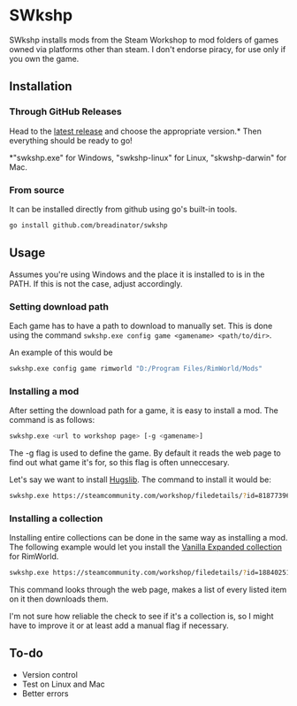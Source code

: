 # SWkshp
SWkshp installs mods from the Steam Workshop to mod folders of games owned via platforms other than steam. I don't endorse piracy, for use only if you own the game.

## Installation
### Through GitHub Releases
Head to the [latest release](https://github.com/Breadinator/swkshp/releases/latest) and choose the appropriate version.* Then everything should be ready to go!

*"swkshp.exe" for Windows, "swkshp-linux" for Linux, "skwshp-darwin" for Mac.

### From source
It can be installed directly from github using go's built-in tools.
```bash
go install github.com/breadinator/swkshp
```

## Usage
Assumes you're using Windows and the place it is installed to is in the PATH. If this is not the case, adjust accordingly.

### Setting download path
Each game has to have a path to download to manually set. This is done using the command `swkshp.exe config game <gamename> <path/to/dir>`.

An example of this would be
```bash
swkshp.exe config game rimworld "D:/Program Files/RimWorld/Mods"
```

### Installing a mod
After setting the download path for a game, it is easy to install a mod. The command is as follows:
```bash
swkshp.exe <url to workshop page> [-g <gamename>]
```
The -g flag is used to define the game. By default it reads the web page to find out what game it's for, so this flag is often unneccesary.

Let's say we want to install [Hugslib](https://steamcommunity.com/workshop/filedetails/?id=818773962). The command to install it would be:
```bash
swkshp.exe https://steamcommunity.com/workshop/filedetails/?id=818773962
```

### Installing a collection
Installing entire collections can be done in the same way as installing a mod. The following example would let you install the [Vanilla Expanded collection](https://steamcommunity.com/workshop/filedetails/?id=1884025115) for RimWorld.
```bash
swkshp.exe https://steamcommunity.com/workshop/filedetails/?id=1884025115
```
This command looks through the web page, makes a list of every listed item on it then downloads them.

I'm not sure how reliable the check to see if it's a collection is, so I might have to improve it or at least add a manual flag if necessary.

## To-do
* Version control
* Test on Linux and Mac
* Better errors